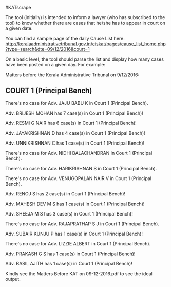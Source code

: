 #KATscrape

The tool (initially) is intended to inform a lawyer (who has subscribed to the tool) to know whether there are cases that he/she has to appear in court on a given date.

You can find a sample page of the daily Cause List here:
http://keralaadministrativetribunal.gov.in/ciskat/pages/cause_list_home.php?type=search&dte=09/12/2016&court=1

On a basic level, the tool should parse the list and display how many cases have been posted on a given day. For example:


Matters before the Kerala Administrative Tribunal on 9/12/2016:

COURT 1 (Principal Bench)
------------------------------

There's no case for Adv. JAJU BABU K in Court 1 (Principal Bench).


Adv. BRIJESH MOHAN has 7 case(s) in Court 1 (Principal Bench)!

Adv. RESMI G NAIR has 6 case(s) in Court 1 (Principal Bench)!

Adv. JAYAKRISHNAN D has 4 case(s) in Court 1 (Principal Bench)!


Adv. UNNIKRISHNAN C has 1 case(s) in Court 1 (Principal Bench)!

There's no case for Adv. NIDHI BALACHANDRAN in Court 1 (Principal Bench).

There's no case for Adv. HARIKRISHNAN S in Court 1 (Principal Bench).

There's no case for Adv. VENUGOPALAN NAIR V in Court 1 (Principal Bench).

Adv. RENOJ S has 2 case(s) in Court 1 (Principal Bench)!

Adv. MAHESH DEV M S has 1 case(s) in Court 1 (Principal Bench)!

Adv. SHEEJA M S has 3 case(s) in Court 1 (Principal Bench)!

There's no case for Adv. RAJAPRATHAP S J in Court 1 (Principal Bench).

Adv. SUBAIR KUNJU P has 1 case(s) in Court 1 (Principal Bench)!

There's no case for Adv. LIZZIE ALBERT in Court 1 (Principal Bench).

Adv. PRAKASH G S has 1 case(s) in Court 1 (Principal Bench)!

Adv. BASIL AJITH has 1 case(s) in Court 1 (Principal Bench)!




Kindly see the Matters Before KAT on 09-12-2016.pdf to see the ideal output.
